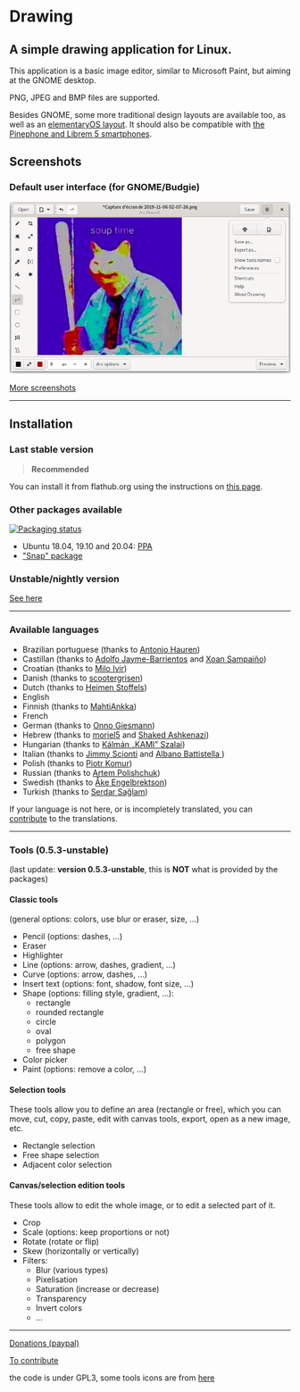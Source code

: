 # Drawing

## A simple drawing application for Linux.

This application is a basic image editor, similar to Microsoft Paint, but aiming
at the GNOME desktop.

PNG, JPEG and BMP files are supported.

Besides GNOME, some more traditional design layouts are available too, as well
as an [elementaryOS layout](./docs/screenshots/elementary.png). It should also
be compatible with [the Pinephone and Librem 5 smartphones](./docs/screenshots/librem_options.png).

## Screenshots

### Default user interface (for GNOME/Budgie)

![UI for GNOME and Budgie, here with the main menu opened](./docs/screenshots/gnome_menu.png)

[More screenshots](https://maoschanz.github.io/drawing/gallery.html)

----

## Installation

### Last stable version

>**Recommended**

You can install it from flathub.org using the instructions on [this page](https://flathub.org/apps/details/com.github.maoschanz.drawing).

### Other packages available

[![Packaging status](https://repology.org/badge/vertical-allrepos/drawing.svg)](https://repology.org/project/drawing/versions)

- Ubuntu 18.04, 19.10 and 20.04: [PPA](https://launchpad.net/~cartes/+archive/ubuntu/drawing/)
- ["Snap" package](https://snapcraft.io/drawing)

### Unstable/nightly version

[See here](./CONTRIBUTING.md#install-from-source-code)

----

### Available languages

- Brazilian portuguese (thanks to [Antonio Hauren](https://github.com/haurenburu))
- Castillan (thanks to [Adolfo Jayme-Barrientos](https://github.com/fitojb) and [Xoan Sampaiño](https://github.com/xoan))
- Croatian (thanks to [Milo Ivir](https://github.com/milotype))
- Danish (thanks to [scootergrisen](https://github.com/scootergrisen))
- Dutch (thanks to [Heimen Stoffels](https://github.com/Vistaus))
- English
- Finnish (thanks to [MahtiAnkka](https://github.com/mahtiankka))
- French
- German (thanks to [Onno Giesmann](https://github.com/Etamuk))
- Hebrew (thanks to [moriel5](https://github.com/moriel5) and [Shaked Ashkenazi](https://github.com/shaqash))
- Hungarian (thanks to [Kálmán „KAMI” Szalai](https://github.com/kami911))
- Italian (thanks to [Jimmy Scionti](https://github.com/amivaleo) and [Albano Battistella ](https://github.com/albanobattistella))
- Polish (thanks to [Piotr Komur](https://github.com/pkomur))
- Russian (thanks to [Artem Polishchuk](https://github.com/tim77))
- Swedish (thanks to [Åke Engelbrektson](https://github.com/eson57))
- Turkish (thanks to [Serdar Sağlam](https://github.com/TeknoMobil))

<!-- TODO add completion percentages, since he and ru for example are at ~50% -->

If your language is not here, or is incompletely translated, you can
[contribute](./CONTRIBUTING.md#translating) to the translations.

----

### Tools (0.5.3-unstable)

(last update: **version 0.5.3-unstable**, this is **NOT** what is provided by the packages)

#### Classic tools

(general options: colors, use blur or eraser, size, …)

- Pencil (options: dashes, …)
- Eraser
- Highlighter
- Line (options: arrow, dashes, gradient, …)
- Curve (options: arrow, dashes, …)
- Insert text (options: font, shadow, font size, …)
- Shape (options: filling style, gradient, …):
	- rectangle
	- rounded rectangle
	- circle
	- oval
	- polygon
	- free shape
- Color picker
- Paint (options: remove a color, …)

#### Selection tools

These tools allow you to define an area (rectangle or free), which you can move,
cut, copy, paste, edit with canvas tools, export, open as a new image, etc.

- Rectangle selection
- Free shape selection
- Adjacent color selection

#### Canvas/selection edition tools

These tools allow to edit the whole image, or to edit a selected part of it.

- Crop
- Scale (options: keep proportions or not)
- Rotate (rotate or flip)
- Skew (horizontally or vertically)
- Filters:
	- Blur (various types)
	- Pixelisation
	- Saturation (increase or decrease)
	- Transparency
	- Invert colors
	- …

----

[Donations (paypal)](https://paypal.me/maoschannz)

[To contribute](./CONTRIBUTING.md)

the code is under GPL3, some tools icons are from [here](https://github.com/gnome-design-team/gnome-icons/tree/master/art-libre-symbolic)
